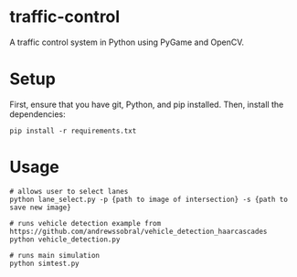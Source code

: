# traffic-control
A traffic control system in Python using PyGame and OpenCV.

# Setup
First, ensure that you have git, Python, and pip installed.
Then, install the dependencies:
```
pip install -r requirements.txt
```

# Usage
```
# allows user to select lanes
python lane_select.py -p {path to image of intersection} -s {path to save new image}

# runs vehicle detection example from https://github.com/andrewssobral/vehicle_detection_haarcascades
python vehicle_detection.py

# runs main simulation
python simtest.py
```
